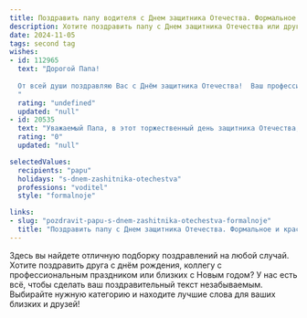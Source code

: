 ```yaml
---
title: Поздравить папу водителя с Днем защитника Отечества. Формальное и красивое
description: Хотите поздравить папу с Днем защитника Отечества или другим праздником? Наш ИИ создаст незабываемое поздравление, а вы обязательно выделитесь среди других.  
date: 2024-11-05
tags: second tag
wishes:
- id: 112965
  text: "Дорогой Папа!
  
  От всей души поздравляю Вас с Днём защитника Отечества!  Ваш профессионализм и ответственность как водителя – это настоящий вклад в безопасность и благополучие нашей страны.  Желаю Вам крепкого здоровья,  спокойной дороги,  семейного благополучия и всего самого наилучшего!
  "
  rating: "undefined"
  updated: "null"
- id: 20535
  text: "Уважаемый Папа, в этот торжественный день защитника Отечества, хочу выразить глубочайшее уважение и искренние поздравления. Ваша профессия водителя, требующая ответственности и внимания, является неотъемлемой частью нашей жизни и безопасности. Ваш труд достоин восхищения, и я благодарна за все, что Вы делаете для нас. Пусть в этот день Вас окружают любовь близких, тепло домашнего очага и светлые мысли о будущем. С праздником!"
  rating: "0"
  updated: "null"

selectedValues:
  recipients: "papu"
  holidays: "s-dnem-zashitnika-otechestva"
  professions: "voditel"
  style: "formalnoje"

links:
- slug: "pozdravit-papu-s-dnem-zashitnika-otechestva-formalnoje"
  title: "Поздравить папу с Днем защитника Отечества. Формальное и красивое"
---
```


Здесь вы найдете отличную подборку поздравлений на любой случай. 
Хотите поздравить друга с днём рождения, коллегу с профессиональным праздником или близких с Новым годом? У нас есть всё, чтобы сделать ваш поздравительный текст незабываемым. Выбирайте нужную категорию и находите лучшие слова для ваших близких и друзей!

